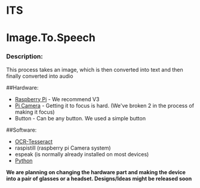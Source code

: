 # ITS
# Image.To.Speech

### Description:
This process takes an image, which is then converted into text and then finally converted into audio 

##Hardware:
* [Raspberry Pi](https://www.raspberrypi.org/) - We recommend V3
* [Pi Camera](https://www.creatroninc.com/product/camera-board-for-raspberry-pi/) - Getting it to focus is hard. (We've broken 2 in the process of making it focus)
* Button - Can be any button. We used a simple button

##Software:
* [OCR-Tesseract](https://github.com/tesseract-ocr/tesseract) 
* raspistill (raspberry pi Camera system)
* espeak (is normally already installed on most devices)
* [Python](https://www.python.org/)

**We are planning on changing the hardware part and making the device into a pair of glasses or a headset. Designs/Ideas might be released soon**
